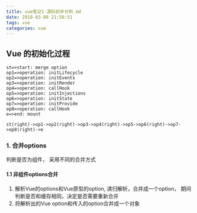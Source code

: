 ```yaml
---
title: vue笔记1-源码初步分析.md
date: 2018-03-08 21:58:51
tags: vue
categories: vue
---
```


## Vue 的初始化过程

```flow
st=>start: merge option
op1=>operation: initLifecycle
op2=>operation: initEvents
op3=>operation: initRender
op4=>operation: callHook
op5=>operation: initInjections
op6=>operation: initState
op7=>operation: initProvide
op8=>operation: callHook
e=>end: mount

st(right)->op1->op2(right)->op3->op4(right)->op5->op6(right)->op7->op8(right)->e
```

### 1. 合并options

判断是否为组件， 采用不同的合并方式

#### 1.1 非组件options合并

1. 解析Vue的options和Vue原型的option, 递归解析，合并成一个option， 期间判断是否和缓存相同，决定是否需要重新合并
2. 将解析出的Vue option和传入的option合并成一个对象
